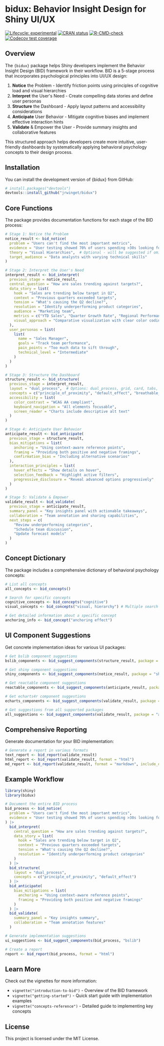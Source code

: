 # bidux: Behavior Insight Design for Shiny UI/UX

<!-- badges: start -->
[![Lifecycle: experimental](https://img.shields.io/badge/lifecycle-experimental-orange.svg)](https://lifecycle.r-lib.org/articles/stages.html#experimental)
[![CRAN status](https://www.r-pkg.org/badges/version/bidux)](https://CRAN.r-status.org/package=bidux)
[![R-CMD-check](https://github.com/jrwinget/bidux/actions/workflows/R-CMD-check.yaml/badge.svg)](https://github.com/jrwinget/bidux/actions/workflows/R-CMD-check.yaml)
[![Codecov test coverage](https://codecov.io/gh/jrwinget/bidux/graph/badge.svg)](https://app.codecov.io/gh/jrwinget/bidux)
<!-- badges: end -->

## Overview

The `{bidux}` package helps Shiny developers implement the Behavior Insight Design (BID) framework in their workflow. BID is a 5-stage process that incorporates psychological principles into UI/UX design:

1. **Notice** the Problem - Identify friction points using principles of cognitive load and visual hierarchies
2. **Interpret** the User's Need - Create compelling data stories and define user personas
3. **Structure** the Dashboard - Apply layout patterns and accessibility considerations
4. **Anticipate** User Behavior - Mitigate cognitive biases and implement effective interaction hints
5. **Validate** & Empower the User - Provide summary insights and collaborative features

This structured approach helps developers create more intuitive, user-friendly dashboards by systematically applying behavioral psychology concepts to their design process.

## Installation

You can install the development version of {bidux} from GitHub:

```r
# install.packages("devtools")
devtools::install_github("jrwinget/bidux")
```

## Core Functions

The package provides documentation functions for each stage of the BID process:

```r
# Stage 1: Notice the Problem
notice_result <- bid_notice(
  problem = "Users can't find the most important metrics",
  evidence = "User testing showed 70% of users spending >30s looking for key metrics",
  theory = "Visual Hierarchies",  # Optional - will be suggested if omitted
  target_audience = "Data analysts with varying technical skills"
)

# Stage 2: Interpret the User's Need
interpret_result <- bid_interpret(
  previous_stage = notice_result,
  central_question = "How are sales trending against targets?",
  data_story = list(
    hook = "Sales are trending below target in Q2",
    context = "Previous quarters exceeded targets",
    tension = "What's causing the Q2 decline?",
    resolution = "Identify underperforming product categories",
    audience = "Marketing team",
    metrics = c("YTD Sales", "Quarter Growth Rate", "Regional Performance"),
    visual_approach = "Comparative visualization with clear color coding"
  ),
  user_personas = list(
    list(
      name = "Sales Manager",
      goals = "Track team performance",
      pain_points = "Too much data to sift through",
      technical_level = "Intermediate"
    )
  )
)

# Stage 3: Structure the Dashboard
structure_result <- bid_structure(
  previous_stage = interpret_result,
  layout = "dual_process",  # Options: dual_process, grid, card, tabs, breathable
  concepts = c("principle_of_proximity", "default_effect", "breathable_layouts"),
  accessibility = list(
    color_contrast = "WCAG AA compliant",
    keyboard_navigation = "All elements focusable",
    screen_reader = "Charts include descriptive alt text"
  )
)

# Stage 4: Anticipate User Behavior
anticipate_result <- bid_anticipate(
  previous_stage = structure_result,
  bias_mitigations = list(
    anchoring = "Using context-aware reference points",
    framing = "Providing both positive and negative framings",
    confirmation_bias = "Including alternative scenarios"
  ),
  interaction_principles = list(
    hover_effects = "Show details on hover",
    selection_feedback = "Highlight active filters",
    progressive_disclosure = "Reveal advanced options progressively"
  )
)

# Stage 5: Validate & Empower
validate_result <- bid_validate(
  previous_stage = anticipate_result,
  summary_panel = "Key insights panel with actionable takeaways",
  collaboration = "Team annotation and sharing capabilities",
  next_steps = c(
    "Review underperforming categories",
    "Schedule team discussion",
    "Update forecast models"
  )
)
```

## Concept Dictionary

The package includes a comprehensive dictionary of behavioral psychology concepts:

```r
# List all concepts
all_concepts <- bid_concepts()

# Search for specific concepts
cognitive_concepts <- bid_concepts("cognitive")
visual_concepts <- bid_concepts("visual, hierarchy") # Multiple search terms

# Get detailed information about a specific concept
anchoring_info <- bid_concept("anchoring effect")
```

## UI Component Suggestions

Get concrete implementation ideas for various UI packages:

```r
# Get bslib component suggestions
bslib_components <- bid_suggest_components(structure_result, package = "bslib")

# Get shiny component suggestions
shiny_components <- bid_suggest_components(notice_result, package = "shiny")

# Get reactable component suggestions
reactable_components <- bid_suggest_components(anticipate_result, package = "reactable")

# Get echarts4r component suggestions
echarts_components <- bid_suggest_components(validate_result, package = "echarts4r")

# Get suggestions from all supported packages
all_suggestions <- bid_suggest_components(validate_result, package = "all")
```

## Comprehensive Reporting

Generate documentation for your BID implementation:

```r
# Generate a report in various formats
text_report <- bid_report(validate_result)
html_report <- bid_report(validate_result, format = "html")
md_report <- bid_report(validate_result, format = "markdown", include_diagrams = TRUE)
```

## Example Workflow

```r
library(shiny)
library(bidux)

# Document the entire BID process
bid_process <- bid_notice(
  problem = "Users can't find the most important metrics",
  evidence = "User testing showed 70% of users spending >30s looking for key metrics"
) |>
  bid_interpret(
    central_question = "How are sales trending against targets?",
    data_story = list(
      hook = "Sales are trending below target in Q2",
      context = "Previous quarters exceeded targets",
      tension = "What's causing the Q2 decline?",
      resolution = "Identify underperforming product categories"
    )
  ) |>
  bid_structure(
    layout = "dual_process",
    concepts = c("principle_of_proximity", "default_effect")
  ) |>
  bid_anticipate(
    bias_mitigations = list(
      anchoring = "Using context-aware reference points",
      framing = "Providing both positive and negative framings"
    )
  ) |>
  bid_validate(
    summary_panel = "Key insights summary",
    collaboration = "Team annotation features"
  )

# Generate implementation suggestions
ui_suggestions <- bid_suggest_components(bid_process, "bslib")

# Create a report
report <- bid_report(bid_process, format = "html")
```

## Learn More

Check out the vignettes for more information:

* `vignette("introduction-to-bid")` - Overview of the BID framework
* `vignette("getting-started")` - Quick start guide with implementation examples
* `vignette("concepts-reference")` - Detailed guide to implementing key concepts

## License

This project is licensed under the MIT License.
